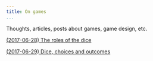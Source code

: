 ```yaml
---
title: On games
...
```



Thoughts, articles, posts about games, game design, etc.


[(2017-06-28) The roles of the dice](games/dice-mda.html)

[(2017-06-29) Dice, choices and outcomes](games/dice-choice.html)
